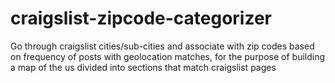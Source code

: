 craigslist-zipcode-categorizer
==============================

Go through craigslist cities/sub-cities and associate with zip codes based on frequency of posts with geolocation matches, for the purpose of building a map of the us divided into sections that match craigslist pages
